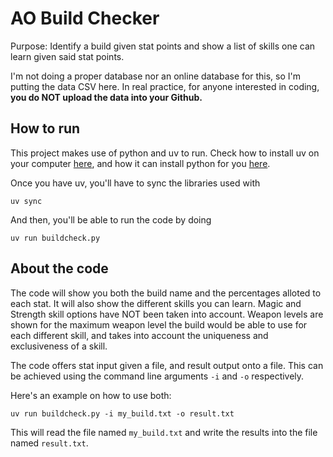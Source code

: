 # AO Build Checker
Purpose: Identify a build given stat points and show a list of skills one can learn given said stat points.

I'm not doing a proper database nor an online database for this, so I'm putting the data CSV here. In real practice, for anyone interested in coding, **you do NOT upload the data into your Github.**

## How to run
This project makes use of python and uv to run. Check how to install uv on your computer [here](https://docs.astral.sh/uv/#installation), and how it can install python for you [here](https://docs.astral.sh/uv/guides/install-python/).

Once you have uv, you'll have to sync the libraries used with
```
uv sync
```

And then, you'll be able to run the code by doing 
```
uv run buildcheck.py
```

## About the code

The code will show you both the build name and the percentages alloted to each stat. It will also show the different skills you can learn. Magic and Strength skill options have NOT been taken into account. Weapon levels are shown for the maximum weapon level the build would be able to use for each different skill, and takes into account the uniqueness and exclusiveness of a skill.

The code offers stat input given a file, and result output onto a file. This can be achieved using the command line arguments ``-i`` and ``-o`` respectively.

Here's an example on how to use both:
```
uv run buildcheck.py -i my_build.txt -o result.txt
```

This will read the file named ``my_build.txt`` and write the results into the file named ``result.txt``.